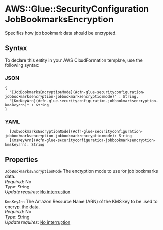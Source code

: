 # AWS::Glue::SecurityConfiguration JobBookmarksEncryption<a name="aws-properties-glue-securityconfiguration-jobbookmarksencryption"></a>

Specifies how job bookmark data should be encrypted\.

## Syntax<a name="aws-properties-glue-securityconfiguration-jobbookmarksencryption-syntax"></a>

To declare this entity in your AWS CloudFormation template, use the following syntax:

### JSON<a name="aws-properties-glue-securityconfiguration-jobbookmarksencryption-syntax.json"></a>

```
{
  "[JobBookmarksEncryptionMode](#cfn-glue-securityconfiguration-jobbookmarksencryption-jobbookmarksencryptionmode)" : String,
  "[KmsKeyArn](#cfn-glue-securityconfiguration-jobbookmarksencryption-kmskeyarn)" : String
}
```

### YAML<a name="aws-properties-glue-securityconfiguration-jobbookmarksencryption-syntax.yaml"></a>

```
  [JobBookmarksEncryptionMode](#cfn-glue-securityconfiguration-jobbookmarksencryption-jobbookmarksencryptionmode): String
  [KmsKeyArn](#cfn-glue-securityconfiguration-jobbookmarksencryption-kmskeyarn): String
```

## Properties<a name="aws-properties-glue-securityconfiguration-jobbookmarksencryption-properties"></a>

`JobBookmarksEncryptionMode` <a name="cfn-glue-securityconfiguration-jobbookmarksencryption-jobbookmarksencryptionmode"></a>
The encryption mode to use for job bookmarks data\.  
_Required_: No  
_Type_: String  
_Update requires_: [No interruption](https://docs.aws.amazon.com/AWSCloudFormation/latest/UserGuide/using-cfn-updating-stacks-update-behaviors.html#update-no-interrupt)

`KmsKeyArn` <a name="cfn-glue-securityconfiguration-jobbookmarksencryption-kmskeyarn"></a>
The Amazon Resource Name \(ARN\) of the KMS key to be used to encrypt the data\.  
_Required_: No  
_Type_: String  
_Update requires_: [No interruption](https://docs.aws.amazon.com/AWSCloudFormation/latest/UserGuide/using-cfn-updating-stacks-update-behaviors.html#update-no-interrupt)
